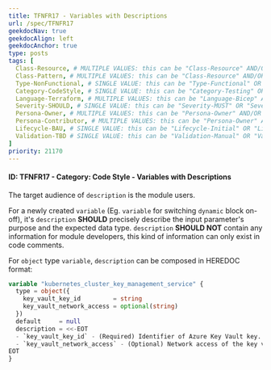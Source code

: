 ```yaml
---
title: TFNFR17 - Variables with Descriptions
url: /spec/TFNFR17
geekdocNav: true
geekdocAlign: left
geekdocAnchor: true
type: posts
tags: [
  Class-Resource, # MULTIPLE VALUES: this can be "Class-Resource" AND/OR "Class-Pattern" AND/OR "Class-Utility"
  Class-Pattern, # MULTIPLE VALUES: this can be "Class-Resource" AND/OR "Class-Pattern" AND/OR "Class-Utility"
  Type-NonFunctional, # SINGLE VALUE: this can be "Type-Functional" OR "Type-NonFunctional"
  Category-CodeStyle, # SINGLE VALUE: this can be "Category-Testing" OR "Category-Telemetry" OR "Category-Contribution/Support" OR "Category-Documentation" OR "Category-CodeStyle" OR "Category-Naming/Composition" OR "Category-Inputs/Outputs" OR "Category-Release/Publishing"
  Language-Terraform, # MULTIPLE VALUES: this can be "Language-Bicep" AND/OR "Language-Terraform"
  Severity-SHOULD, # SINGLE VALUE: this can be "Severity-MUST" OR "Severity-SHOULD" OR "Severity-MAY"
  Persona-Owner, # MULTIPLE VALUES: this can be "Persona-Owner" AND/OR "Persona-Contributor"
  Persona-Contributor, # MULTIPLE VALUES: this can be "Persona-Owner" AND/OR "Persona-Contributor"
  Lifecycle-BAU, # SINGLE VALUE: this can be "Lifecycle-Initial" OR "Lifecycle-BAU" OR "Lifecycle-EOL"
  Validation-TBD # SINGLE VALUE: this can be "Validation-Manual" OR "Validation-CI/Informational" OR "CI/Enforced"
]
priority: 21170
---
```


#### ID: TFNFR17 - Category: Code Style - Variables with Descriptions

The target audience of `description` is the module users.

For a newly created `variable` (Eg. `variable` for switching `dynamic` block on-off), it's `description` **SHOULD** precisely describe the input parameter's purpose and the expected data type. `description` **SHOULD NOT** contain any information for module developers, this kind of information can only exist in code comments.

For `object` type `variable`, `description` can be composed in HEREDOC format:

```terraform
variable "kubernetes_cluster_key_management_service" {
  type = object({
    key_vault_key_id         = string
    key_vault_network_access = optional(string)
  })
  default     = null
  description = <<-EOT
  - `key_vault_key_id` - (Required) Identifier of Azure Key Vault key. See [key identifier format](https://learn.microsoft.com/en-us/azure/key-vault/general/about-keys-secrets-certificates#vault-name-and-object-name) for more details. When Azure Key Vault key management service is enabled, this field is required and must be a valid key identifier. When `enabled` is `false`, leave the field empty.
  - `key_vault_network_access` - (Optional) Network access of the key vault Network access of key vault. The possible values are `Public` and `Private`. `Public` means the key vault allows public access from all networks. `Private` means the key vault disables public access and enables private link. Defaults to `Public`.
EOT
}
```
